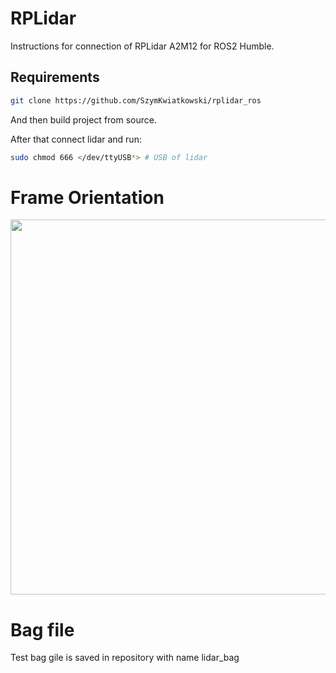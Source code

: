 # RPLidar
Instructions for connection of RPLidar A2M12 for ROS2 Humble.

## Requirements
```bash
git clone https://github.com/SzymKwiatkowski/rplidar_ros
```
And then build project from source.


After that connect lidar and run:
```bash
sudo chmod 666 </dev/ttyUSB*> # USB of lidar
```


Frame Orientation
=====================================================================
<img src="rplidar_A2.png" alt="" height="600"/>


# Bag file
Test bag gile is saved in repository with name lidar_bag